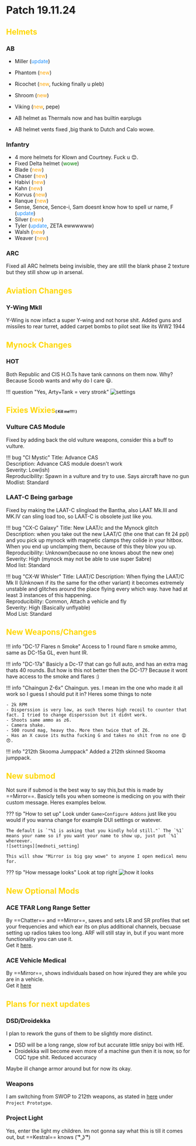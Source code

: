 [mednoti_setting]: https://cdn.discordapp.com/attachments/616825831779467284/648247817655025667/20191124144247_1.jpg "yes"
[how_message_looks]: https://cdn.discordapp.com/attachments/616825831779467284/648249618207080458/20191124145216_1.jpg "yes"
[hot_reason]: https://cdn.discordapp.com/attachments/457505629729325056/648264229727502336/happi.PNG "Y tank and arty at same time, f"
# Patch 19.11.24

## <span style="color:gold">Helmets</span> 

### AB

- Miller (<span style="color:dodgerblue">update</span>)
- Phantom (<span style="color:orange">new</span>)
- Ricochet (<span style="color:orange">new</span>, fucking finally u pleb)
- Shroom (<span style="color:orange">new</span>)
- Viking (<span style="color:orange">new</span>, pepe)

- AB helmet as Thermals now and has builtin earplugs
- AB helmet vents fixed ,big thank to Dutch and Calo wowe.

### Infantry
- 4 more helmets for Klown and Courtney. Fuck u 😊.
- Fixed Delta helmet (<span style="color:green">wowe</span>)
- Blade (<span style="color:orange">new</span>)
- Chaser (<span style="color:orange">new</span>)
- Habivi (<span style="color:orange">new</span>)
- Kahn (<span style="color:orange">new</span>)
- Korvus (<span style="color:orange">new</span>)
- Ranque (<span style="color:orange">new</span>)
- Sense, Sence, Sence-i, Sam doesnt know how to spell ur name, F (<span style="color:dodgerblue">update</span>)
- Silver (<span style="color:orange">new</span>)
- Tyler (<span style="color:dodgerblue">update</span>, ZETA ewwwwww)
- Walsh (<span style="color:orange">new</span>)
- Weaver (<span style="color:orange">new</span>)

### ARC

Fixed all ARC helmets being invisible, they are still the blank phase 2 texture but they still show up in arsenal.

## <span style="color:gold">Aviation Changes</span> 

### Y-Wing MkII

Y-Wing is now infact a super Y-wing and not horse shit. Added guns and missiles to rear turret, added carpet bombs to pilot seat like its WW2 1944

## <span style="color:gold">Mynock Changes</span> 

### HOT
Both Republic and CIS H.O.Ts have tank cannons on them now. Why? Because Scoob wants and why do I care 😃.  

!!! question "Yes, Arty+Tank = very stronk" 
    ![settings][hot_reason]


## <span style="color:gold">Fixies Wixies</span><font size="1">( Kill me!!!! )</font>

### Vulture CAS Module
Fixed by adding back the old vulture weapons, consider this a buff to vulture.

!!! bug "CI Mystic"
    Title: Advance CAS  
    Description: Advance CAS module doesn't work  
    Severity: Low(ish)  
    Reproducibility: Spawn in a vulture and try to use. Says aircraft have no gun  
    Modlist: Standard

### LAAT-C Being garbage
Fixed by making the LAAT-C slingload the Bantha, also LAAT Mk.III and MK.IV can sling load too, so LAAT-C is obsolete just like you.

!!! bug "CX-C Galaxy"
    Title: New LAAT/c and the Mynock glitch  
    Description: when you take out the new LAAT/C (the one that can fit 24 ppl) and you pick up mynock with magnetic clamps they colide in your hitbox. When you end up unclamping them, because of this they blow you up.   
    Reproducibility: Unknown(because no one knows about the new one)  
    Severity: High (mynock may not be able to use super Sabre)  
    Mod list: Standard  

!!! bug "CX-W Whisler"
    Title: LAAT/C
    Description: When flying the LAAT/C Mk II (Unknown if its the same for the other variant) it becomes extremely unstable and glitches around the place flying every which way. have had at least 3 instances of this happening.  
    Reproducibility: Common, Attach a vehicle and fly  
    Severity: High (Basically unflyable)  
    Mod List: Standard  

## <span style="color:gold">New Weapons/Changes</span>

!!! info "DC-17 Flares n Smoke"
    Access to 1 round flare n smoke ammo, same as DC-15a GL, even hunt IR.

!!! info "DC-17a"
    Basicly a Dc-17 that can go full auto, and has an extra mag thats 40 rounds. But how is this not better then the DC-17? Because it wont have access to the smoke and flares :)

!!! info "Chaingun Z-6x"
    Chaingun. yes. I mean im the one who made it all work so I guess I should put it in? Heres some things to note

    - 2k RPM
    - Disperssion is very low, as such theres high recoil to counter that fact. I tried to change disperssion but it didnt work.
    - Shoots same ammo as z6.
    - Camera shake.
    - 500 round mag, heavy tho. More then twice that of Z6.
    - Has an X cause its mutha fucking G and takes no shit from no one 😡😠.

!!! info "212th Skooma Jumppack"
    Added a 212th skinned Skooma jumppack.

## <span style="color:gold">New submod</span> 

Not sure if submod is the best way to say this,but this is made by ==Mirror==. Basicly tells you when someone is medicing on you with their custom message. Heres examples below.

??? tip "How to set up"
    Look under `Game>Configure Addons` just like you would if you wanna change for example DUI settings or watever.

    The default is `"%1 is asking that you kindly hold still."` The `%1` means your name so if you want your name to show up, just put `%1` whereever.
    ![settings][mednoti_setting]

    This will show "Mirror is big gay wowe" to anyone I open medical menu for.

??? tip "How message looks"
    Look at top right
    ![how it looks][how_message_looks]

## <span style="color:gold">New Optional Mods</span> 

### ACE TFAR Long Range Setter
By ==Chatter== and ==Mirror==, saves and sets LR and SR profiles that set your frequencies and which ear its on plus additional channels, becuase setting up radios takes too long. ARF will still stay in, but if you want more functionality you can use it.  
Get it [here](https://steamcommunity.com/sharedfiles/filedetails/?id=1909836103).

### ACE Vehicle Medical
By ==Mirror==, shows individuals based on how injured they are while you are in a vehicle.  
Get it [here](https://steamcommunity.com/sharedfiles/filedetails/?id=1911374016)

## <span style="color:gold">Plans for next updates</span>

### DSD/Droidekka

I plan to rework the guns of them to be slightly more distinct. 

- DSD will be a long range, slow rof but accurate little snipy boi with HE. 
- Droidekka will become even more of a machine gun then it is now, so for CQC type shit. Reduced accuracy

Maybe ill change armor around but for now its okay.

### Weapons

I am switching from SWOP to 212th weapons, as stated in [here](../../../current_projects#project-prototype) under `Project Prototype`. 

### Project Light

Yes, enter the light my children. Im not gonna say what this is till it comes out, but ==Kestral== knows ( ͡° ͜ʖ ͡°)
